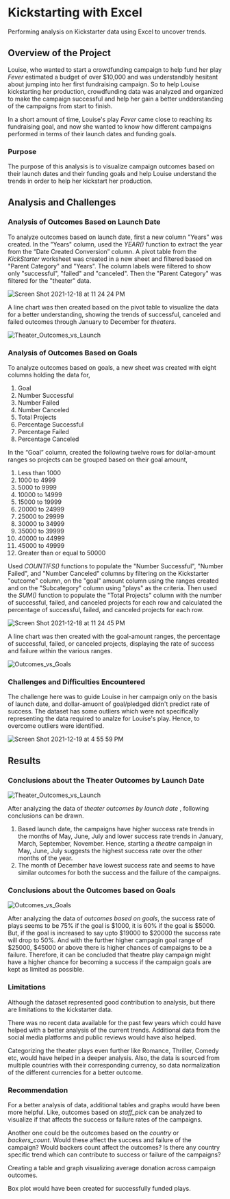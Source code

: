 # Kickstarting with Excel

Performing analysis on Kickstarter data using Excel to uncover trends.

## Overview of the Project
Louise, who wanted to start a crowdfunding campaign to help fund her play _Fever_ estimated a budget of over $10,000 and was understandbly hesitant about jumping into her first fundraising campaign. So to help Louise kickstarting her production, crowdfunding data was analyzed and organized to make the campaign successful and help her gain a better undderstanding of the campaigns from start to finish.

In a short amount of time, Louise's play _Fever_ came close to reaching its fundraising goal, and now she wanted to know how different campaigns performed in terms of their launch dates and funding goals.

### Purpose
The purpose of this analysis is to visualize campaign outcomes based on their launch dates and their funding goals and help Louise understand the trends in order to help her kickstart her production.

## Analysis and Challenges

### Analysis of Outcomes Based on Launch Date
To analyze outcomes based on launch date, first a new column "Years" was created. In the "Years" column, used the _YEAR()_ function to extract the year from the “Date Created Conversion” column. A pivot table from the _KickStarter_ worksheet was created in a new sheet and filtered based on "Parent Category" and "Years". The column labels were filtered to show only "successful", "failed" and "canceled". Then the "Parent Category" was filtered for the "theater" data. 


![Screen Shot 2021-12-18 at 11 24 24 PM](https://user-images.githubusercontent.com/95826875/146663816-7015da33-c556-443d-aee1-a98f45ee3fd7.png)



A line chart was then created based on the pivot table to visualize the data for a better understanding, showing the trends of successful, canceled and failed outcomes through January to December for _theaters_.



![Theater_Outcomes_vs_Launch](https://user-images.githubusercontent.com/95826875/146661822-5390724d-ba24-4f2a-8687-166f4b3afb86.png)





### Analysis of Outcomes Based on Goals
To analyze outcomes based on goals, a new sheet was created with eight columns holding the data for,
1. Goal
2. Number Successful
3. Number Failed
4. Number Canceled
5. Total Projects
6. Percentage Successful
7. Percentage Failed
8. Percentage Canceled

In the “Goal” column, created the following twelve rows for dollar-amount ranges so projects can be grouped based on their goal amount,
1. Less than 1000
2. 1000 to 4999
3. 5000 to 9999
4. 10000 to 14999
5. 15000 to 19999
6. 20000 to 24999
7. 25000 to 29999
8. 30000 to 34999
9. 35000 to 39999
10. 40000 to 44999
11. 45000 to 49999
12. Greater than or equal to 50000

Used _COUNTIFS()_ functions to populate the "Number Successful", "Number Failed", and "Number Canceled" columns by filtering on the Kickstarter "outcome" column, on the "goal" amount column using the ranges created and on the "Subcategory" column using "plays" as the criteria. Then used the _SUM()_ function to populate the "Total Projects" column with the number of successful, failed, and canceled projects for each row and calculated the percentage of successful, failed, and canceled projects for each row. 



![Screen Shot 2021-12-18 at 11 24 45 PM](https://user-images.githubusercontent.com/95826875/146663834-6d52214a-6b00-4c09-9b97-04d041f69586.png)


A line chart was then created with the goal-amount ranges, the percentage of successful, failed, or canceled projects, displaying the rate of success and failure within the various ranges.

![Outcomes_vs_Goals](https://user-images.githubusercontent.com/95826875/146662539-e2d05e42-594f-4fa1-9479-ea16861627e3.png)


### Challenges and Difficulties Encountered

The challenge here was to guide Louise in her campaign only on the basis of launch date, and dollar-amuont of goal/pledged didn't predict rate of success. The dataset has some outliers which were not specifically representing the data required to analze for Louise's play. Hence, to overcome outliers were identified.


![Screen Shot 2021-12-19 at 4 55 59 PM](https://user-images.githubusercontent.com/95826875/146692189-60ea3b7e-7e37-4400-860a-c8b777739b20.png)



## Results

### Conclusions about the Theater Outcomes by Launch Date


![Theater_Outcomes_vs_Launch](https://user-images.githubusercontent.com/95826875/146666721-549acb16-1402-4f22-a79b-989c4f016f72.png)


After analyzing the data of _theater outcomes by launch date_ , following conclusions can be drawn.

1. Based launch date, the campaigns have higher success rate trends in the months of May, June, July and lower success rate trends in January, March, September, November. Hence, starting a _theatre_ campaign in May, June, July suggests the highest success rate over the other months of the year.
2. The month of December have lowest success rate and seems to have similar outcomes for both the success and the failure of the campaigns.

### Conclusions about the Outcomes based on Goals


![Outcomes_vs_Goals](https://user-images.githubusercontent.com/95826875/146667358-f2c13d33-7e72-47c2-8e63-b0336344857f.png)

After analyzing the data of _outcomes based on goals_, the success rate of plays seems to be 75% if the goal is $1000, it is 60% if the goal is $5000. But, if the goal is increased to say upto $19000 to $20000 the success rate will drop to 50%. And with the further higher campagin goal range of $25000, $45000 or above there is higher chances of campaigns to be a failure. Therefore, it can be concluded that theatre play campaign might have a higher chance for becoming a success if the campaign goals are kept as limited as possible.

### Limitations

Although the dataset represented good contribution to analysis, but there are limitations to the kickstarter data. 

There was no recent data available for the past few years which could have helped with a better analysis of the current trends. 
Additional data from the social media platforms and public reviews would have also helped. 

Categorizing the theater plays even further like Romance, Thriller, Comedy etc, would have helped in a deeper analysis. 
Also, the data is sourced from multiple countries with their corresponding currency, so data normalization of the different currencies for a better outcome.

### Recommendation

For a better analysis of data, additional tables and graphs would have been more helpful. Like, outcomes based on _staff_pick_ can be analyzed to visualize if that affects the success or failure rates of the campaigns. 

Another one could be the outcomes based on the _country_ or _backers_count_. Would these affect the success and failure of the campaign? Would backers count affect the outcomes? Is there any country specific trend which can contribute to success or failure of the campaigns? 

Creating a table and graph visualizing average donation across campaign outcomes.

Box plot would have been created for successfully funded plays.


